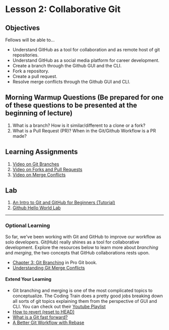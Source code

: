 # Lesson 2: Collaborative Git

## Objectives
Fellows will be able to...
* Understand GitHub as a tool for collaboration and as remote host of git repositories.
* Understand GitHub as a social media platform for career development.
* Create a branch through the Github GUI and the CLI.
* Fork a repository.
* Create a pull request.
* Resolve merge conflicts through the Github GUI and CLI.

## Morning Warmup Questions (Be prepared for one of these questions to be presented at the beginning of lecture)
1. What is a branch? How is it similar/different to a clone or a fork?
2. What is a Pull Request (PR)? When in the Git/Github Workflow is a PR made?

## Learning Assignments
1. [Video on Git Branches](https://www.youtube.com/watch?v=oPpnCh7InLY)
2. [Video on Forks and Pull Requests](https://www.youtube.com/watch?v=_NrSWLQsDL4)
3. [Video on Merge Conflicts](https://www.youtube.com/watch?v=JtIX3HJKwfo)

## Lab
1. [An Intro to Git and GitHub for Beginners (Tutorial)](https://product.hubspot.com/blog/git-and-github-tutorial-for-beginners)
1. [Github Hello World Lab](https://docs.github.com/en/get-started/quickstart/hello-world)
____

### Optional Learning
So far, we've been working with Git and GitHub to improve our workflow as solo developers. Git(Hub) really shines as a tool for collaborative development. Explore the resources below to learn more about _branching_ and _merging_, the two concepts that GitHub collaborations rests upon.
* [Chapter 3: Git Branching](https://git-scm.com/book/en/v2/Git-Branching-Branches-in-a-Nutshell) in Pro Git book.
* [Understanding Git Merge Conflicts](https://www.atlassian.com/git/tutorials/using-branches/merge-conflicts)

#### Extend Your Learning
* Git branching and merging is one of the most complicated topics to conceptualize. The Coding Train does a pretty good jobs breaking down all sorts of git topics explaining them from the perspective of GUI and CLI. You can check out their [Youtube Playlist](https://www.youtube.com/playlist?list=PLRqwX-V7Uu6ZF9C0YMKuns9sLDzK6zoiV)
* [How to revert (reset to HEAD)](https://devconnected.com/how-to-git-reset-to-head/)
* [What is a Git fast forward?](https://www.youtube.com/watch?v=Vy0JIwQoI-E&ab_channel=anthonywritescode)
* [A Better Git Workflow with Rebase](https://www.youtube.com/watch?v=f1wnYdLEpgI&ab_channel=TheModernCoder)
